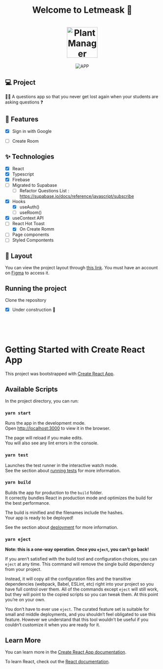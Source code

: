 
<h1 align="center">
  Welcome to Letmeask 👋
</h1>
<h1 align="center">
 <img alt="PlantManager" height="100" title="" src="https://i.imgur.com/i9bqAqi.png" />
</h1>

<p align="center">

 <img src="https://i.imgur.com/XJ3Z941.png" alt="APP"/>
</p>



## 💻 Project
🧑‍🎓 A questions app so that you never get lost again when your students are asking questions ❓

## 🔨 Features

- [X] Sign in with Google
- [ ] Create Room



## ✨ Technologies

- [X] React 
- [X] Typescript
- [X] Firebase
- [ ] Migrated to Supabase
    - [ ] Refactor Questions List : https://supabase.io/docs/reference/javascript/subscribe
- [X] Hooks
    - [X] useAuth()
    - [ ] useRoom()
- [X] useContext API
- [ ] React Hot Toast
  - [X] On Create Romm
- [ ] Page components
- [ ] Styled Compontents

## 🔖 Layout

You can view the project layout through [this link](https://www.figma.com/file/07JI6QTcEeKFyqT8Y3JqMG/Letmeask). You must have an account on [Figma](http://figma.com/) to access it.


## Running the project

Clone the repository

- [X] Under construction 🚧

<br>
<br>
<br>
<h1>
 Getting Started with Create React App
</h1>

This project was bootstrapped with [Create React App](https://github.com/facebook/create-react-app).

## Available Scripts

In the project directory, you can run:

### `yarn start`

Runs the app in the development mode.\
Open [http://localhost:3000](http://localhost:3000) to view it in the browser.

The page will reload if you make edits.\
You will also see any lint errors in the console.

### `yarn test`

Launches the test runner in the interactive watch mode.\
See the section about [running tests](https://facebook.github.io/create-react-app/docs/running-tests) for more information.

### `yarn build`

Builds the app for production to the `build` folder.\
It correctly bundles React in production mode and optimizes the build for the best performance.

The build is minified and the filenames include the hashes.\
Your app is ready to be deployed!

See the section about [deployment](https://facebook.github.io/create-react-app/docs/deployment) for more information.

### `yarn eject`

**Note: this is a one-way operation. Once you `eject`, you can’t go back!**

If you aren’t satisfied with the build tool and configuration choices, you can `eject` at any time. This command will remove the single build dependency from your project.

Instead, it will copy all the configuration files and the transitive dependencies (webpack, Babel, ESLint, etc) right into your project so you have full control over them. All of the commands except `eject` will still work, but they will point to the copied scripts so you can tweak them. At this point you’re on your own.

You don’t have to ever use `eject`. The curated feature set is suitable for small and middle deployments, and you shouldn’t feel obligated to use this feature. However we understand that this tool wouldn’t be useful if you couldn’t customize it when you are ready for it.

## Learn More

You can learn more in the [Create React App documentation](https://facebook.github.io/create-react-app/docs/getting-started).

To learn React, check out the [React documentation](https://reactjs.org/).
